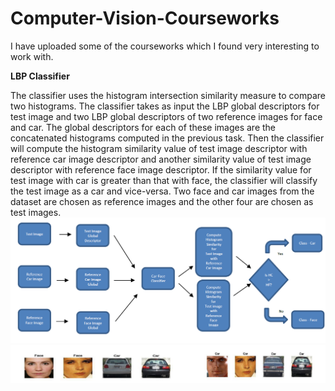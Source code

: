 # Computer-Vision-Courseworks
I have uploaded some of the courseworks which I found very interesting to work with.

<b>LBP Classifier</b>

The classifier uses the histogram intersection similarity measure to compare two histograms. The classifier takes as input the LBP global descriptors for test image and two LBP global descriptors of two reference images for face and car. The global descriptors for each of these images are the concatenated histograms computed in the previous task. Then the classifier will compute the histogram similarity value of test image descriptor with reference car image descriptor and another similarity value of test image descriptor with reference face image descriptor. If the similarity value for test image with car is greater than that with face, the classifier will classify the test image as a car and vice-versa. Two face and car images from the dataset are chosen as reference images and the other four are chosen as test images. 
<img src = 'CVCWScreenshot/LBPClassifier.png'/>
<img src = 'CVCWScreenshot/LBPClassifier2.png'/>
